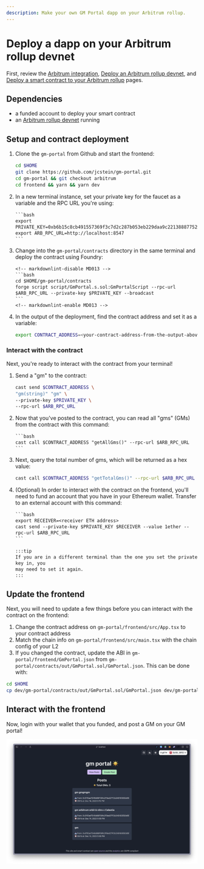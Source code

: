 ```yaml
---
description: Make your own GM Portal dapp on your Arbitrum rollup.
---
```


# Deploy a dapp on your Arbitrum rollup devnet

First, review the [Arbitrum integration](./arbitrum-integration.md),
[Deploy an Arbitrum rollup devnet](./arbitrum-deploy.md), and
[Deploy a smart contract to your Arbitrum rollup](./arbitrum-smart-contract.md)
pages.

## Dependencies

- a funded account to deploy your smart contract
- an [Arbitrum rollup devnet](./arbitrum-deploy.md) running

## Setup and contract deployment

1.  Clone the `gm-portal` from Github and start the frontend:

    ```bash
    cd $HOME
    git clone https://github.com/jcstein/gm-portal.git
    cd gm-portal && git checkout arbitrum
    cd frontend && yarn && yarn dev
    ```

2.  In a new terminal instance, set your private key for the
    faucet as a variable and the RPC URL you're using:

        ```bash
        export PRIVATE_KEY=0xb6b15c8cb491557369f3c7d2c287b053eb229daa9c22138887752191c9520659
        export ARB_RPC_URL=http://localhost:8547
        ```

3.  Change into the `gm-portal/contracts` directory in the same terminal and deploy
    the contract using Foundry:

        <!-- markdownlint-disable MD013 -->
        ```bash
        cd $HOME/gm-portal/contracts
        forge script script/GmPortal.s.sol:GmPortalScript --rpc-url $ARB_RPC_URL --private-key $PRIVATE_KEY --broadcast
        ```
        <!-- markdownlint-enable MD013 -->

4.  In the output of the deployment, find the contract address and set it as a variable:

    ```bash
    export CONTRACT_ADDRESS=<your-contract-address-from-the-output-above>
    ```

### Interact with the contract

Next, you're ready to interact with the contract from your terminal!

1.  Send a "gm" to the contract:

    ```bash
    cast send $CONTRACT_ADDRESS \
    "gm(string)" "gm" \
    --private-key $PRIVATE_KEY \
    --rpc-url $ARB_RPC_URL
    ```

2.  Now that you've posted to the contract, you can read all "gms" (GMs) from the
    contract with
    this command:

        ```bash
        cast call $CONTRACT_ADDRESS "getAllGms()" --rpc-url $ARB_RPC_URL
        ```

3.  Next, query the total number of gms, which will be returned as a hex value:

    ```bash
    cast call $CONTRACT_ADDRESS "getTotalGms()" --rpc-url $ARB_RPC_URL
    ```

4.  (Optional) In order to interact with the contract on the frontend, you'll
    need to fund an account that you have in your Ethereum wallet. Transfer to an
    external account with this command:

        ```bash
        export RECEIVER=<receiver ETH address>
        cast send --private-key $PRIVATE_KEY $RECEIVER --value 1ether --rpc-url $ARB_RPC_URL
        ```

        :::tip
        If you are in a different terminal than the one you set the private key in, you
        may need to set it again.
        :::

## Update the frontend

Next, you will need to update a few things before you can interact with the
contract on the frontend:

1. Change the contract address on `gm-portal/frontend/src/App.tsx` to your
   contract address
2. Match the chain info on `gm-portal/frontend/src/main.tsx` with the chain
   config of your L2
3. If you changed the contract, update the ABI in
   `gm-portal/frontend/GmPortal.json` from
   `gm-portal/contracts/out/GmPortal.sol/GmPortal.json`. This can be done with:

```bash
cd $HOME
cp dev/gm-portal/contracts/out/GmPortal.sol/GmPortal.json dev/gm-portal/frontend
```

## Interact with the frontend

Now, login with your wallet that you funded, and post a GM on your GM portal!

![gm-arb](/img/gm-arb.png)
